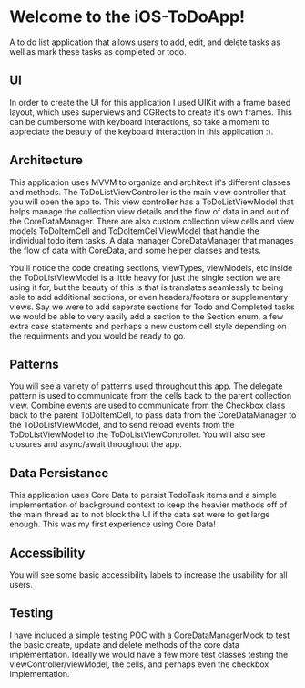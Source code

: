 # Welcome to the iOS-ToDoApp! 

A to do list application that allows users to add, edit, and delete tasks as well as mark these tasks as completed or todo.

## UI

In order to create the UI for this application I used UIKit with a frame based layout, which uses superviews and CGRects to create it's own frames. This can be cumbersome with keyboard interactions, so take a moment to appreciate the beauty of the keyboard interaction in this application :). 

## Architecture

This application uses MVVM to organize and architect it's different classes and methods. The ToDoListViewController is the main view controller that you will open the app to. This view controller has a ToDoListViewModel that helps manage the collection view details and the flow of data in and out of the CoreDataManager. There are also custom collection view cells  and view models ToDoItemCell and ToDoItemCellViewModel that handle the individual todo item tasks. A data manager CoreDataManager that manages the flow of data with CoreData, and some helper classes and tests.

You'll notice the code creating sections, viewTypes, viewModels, etc inside the ToDoListViewModel is a little heavy for just the single section we are using it for, but the beauty of this is that is translates seamlessly to being able to add additional sections, or even headers/footers or supplementary views. Say we were to add seperate sections for Todo and Completed tasks we would be able to very easily add a section to the Section enum, a few extra case statements and perhaps a new custom cell style depending on the requirments and you would be ready to go. 

## Patterns

You will see a variety of patterns used throughout this app. The delegate pattern is used to communicate from the cells back to the parent collection view. Combine events are used to communicate from the Checkbox class back to the parent ToDoItemCell, to pass data from the CoreDataManager to the ToDoListViewModel, and to send reload events from the ToDoListViewModel to the ToDoListViewController. You will also see closures and async/await throughout the app. 

## Data Persistance

This application uses Core Data to persist TodoTask items and a simple implementation of background context to keep the heavier methods off of the main thread as to not block the UI if the data set were to get large enough. This was my first experience using Core Data! 

## Accessibility

You will see some basic accessibility labels to increase the usability for all users. 

## Testing

I have included a simple testing POC with a CoreDataManagerMock to test the basic create, update and delete methods of the core data implementation. Ideally we would have a few more test classes testing the viewController/viewModel, the cells, and perhaps even the checkbox implementation. 
